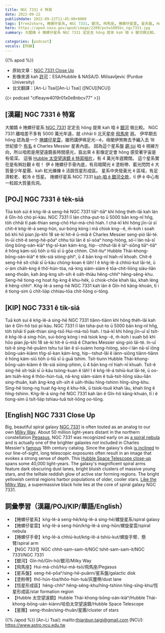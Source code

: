 ```yaml
---
title: NGC 7331 ê 特寫
date: 2022-09-22
publishdate: 2022-09-22T11:45:00+0800
tags: [free2share, 捲螺仔星系, NGC 7331, 銀河, 飛馬座, 捲螺仔星雲, 星系盤, Hubble 太空望遠鏡, 捲螺仔手骨, 塗粉帶, 恆星形成區, 超大質量烏洞, 星團]
hero: https://apod.nasa.gov/apod/image/2209/potw1805bc_ngc7331.jpg
summary: 大閣媠 ê 捲螺仔星系 NGC 7331 定定去 hŏng 提來 kah 咱 ê 銀河做比較。

categories: [podcast]
vocals: [阿綠]
---
```


{{% apod %}}

- 原始文章：[NGC 7331 Close Up](https://apod.nasa.gov/apod/ap220922.html)
- 影像來源 kah [許可](https://creativecommons.org/licenses/by/4.0/)：ESA/Hubble & NASA/D. Milisavljevic (Purdue University)
- 台文翻譯：[An-Li Tsai][An-Li Tsai] ([NCU][NCU])

{{< podcast "clfleayw4019r01x0e8nbcv77" >}}

## [漢羅] NGC 7331 ê 特寫

大閣媠 ê 捲螺仔星系 [NGC 7331][NGC 7331] 定定去 hŏng 提來 kah 咱 ê [銀河][Milky Way] 做比較。
NGC 7331 離咱差不多有 5000 萬光年遠，就 chhāi tī 北天星座 [飛馬座][Pegasus] 遐。
伊早期去 hŏng 認為是一个 [捲螺仔星雲][a spiral nebula]，雖罔講伊嘛足光--ê，毋閣伊煞無去予編入去 18 世紀彼个 [有名][famous] ê Charles Messier 星表內底。
因為這个星系盤 [趨 tùi][is inclined] 咱 ê 視線方向，所以咱若是用望遠鏡長時間感光，翕出來 ê 影像定定會 hŏng 感受著宇宙是有偌深。
這張 [Hubble 太空望遠鏡 ê 特寫相片][Hubble Space Telescope close-up]，有 4 萬光年遐爾闊。
這个星系實在是有夠壯觀 ê 啦！
伊 ê 捲螺仔手骨內底，有烏暗閘光 ê 塗粉帶、藍光閃閃 ê 大質量少年星團、kah 紅光爍爍 ê 活跳恆星形成區。
星系中央發黃光 ê 區域，有足濟較老、較冷 ê 恆星。
捲螺仔星系 NGC 7331 [kah 咱 ê 銀河仝款][Like the Milky Way]，tī 伊 ê 中心有一粒超大質量烏洞。

## [POJ] NGC 7331 ê te̍k-siá
Tōa koh súi ê kńg-lê-á seng-hē NGC 7331 tiāⁿ-tiāⁿ khì hŏng the̍h-lâi kah lán ê Gîn-hô chò pí-kàu.
NGC 7331 lī lán chha-put-to ū 5000 bān kng-nî hn̄g, to̍h chhāi tī pak-thian seng-chō Hui-má-chō hiah.
I chá-kî khì hŏng jīn-ûi sī chi̍t-ê kńg-lê-á seng-hûn, sui-bóng kóng i mā chiok kng--ê, m̄-koh i soah bô khì hō͘ pian ji̍p-khì 18 sè-kí hit-ê ū-miâ ê Charles Messier seng-pió lāi-té.
In-ūi chit-ê seng-hē-pôaⁿ chhu tùi lán ê sī-sòaⁿ hong-hiòng, só͘-í lán nā-sī iōng bōng-oán-kiàⁿ tn̂g-sî-kan kám-kng, hip--chhut-lâi ê iáⁿ-siōng tiāⁿ-tiāⁿ ē hŏng kám-siū tio̍h ú-tiū sī ū gōa chhim.
Chit-tiuⁿ Hubble Thài-khong-bōng-oán-kiàⁿ ê te̍k-siá siòng-phìⁿ, ū 4 bān kng-nî hiah-nī khoah.
Chit-ê seng-hē si̍t-chāi sī ū-kàu chòng-koan ê la̍h!
I ê kńg-lê-á chhiú-kut lāi-té, ū o͘-àm cha̍h-kng ê thô͘-hún-tòa, nâ-kng siám-siám ê tōa-chit-liōng siàu-liân seng-thoân, kah âng-kng sih-sih ê oa̍h-thiàu hêng-chhiⁿ hêng-sêng-khu.
Seng-hē tiong-ng hoat n̂g-kng ê khu-he̍k, ū chiok-chōe khah lāu, khah léng ê hêng-chhiⁿ.
Kńg-lê-á seng-hē NGC 7331 kah lán ê Gîn-hô kāng-khoán, tī i ê tiong-sim ū chi̍t-lia̍p chhiau-tōa chit-liōng o͘-tōng.


## [KIP] NGC 7331 ê ti̍k-siá
Tuā koh suí ê kńg-lê-á sing-hē NGC 7331 tiānn-tiānn khì hŏng the̍h-lâi kah lán ê Gîn-hô tsò pí-kàu.
NGC 7331 lī lán tsha-put-to ū 5000 bān kng-nî hn̄g, to̍h tshāi tī pak-thian sing-tsō Hui-má-tsō hiah.
I tsá-kî khì hŏng jīn-uî sī tsi̍t-ê kńg-lê-á sing-hûn, sui-bóng kóng i mā tsiok kng--ê, m̄-koh i suah bô khì hōo pian ji̍p-khì 18 sè-kí hit-ê ū-miâ ê Charles Messier sing-pió lāi-té.
In-uī tsit-ê sing-hē-puânn tshu tuì lán ê sī-suànn hong-hiòng, sóo-í lán nā-sī iōng bōng-uán-kiànn tn̂g-sî-kan kám-kng, hip--tshut-lâi ê iánn-siōng tiānn-tiānn ē hŏng kám-siū tio̍h ú-tiū sī ū guā tshim.
Tsit-tiunn Hubble Thài-khong-bōng-uán-kiànn ê ti̍k-siá siòng-phìnn, ū 4 bān kng-nî hiah-nī khuah.
Tsit-ê sing-hē si̍t-tsāi sī ū-kàu tsòng-kuan ê la̍h!
I ê kńg-lê-á tshiú-kut lāi-té, ū oo-àm tsa̍h-kng ê thôo-hún-tuà, nâ-kng siám-siám ê tuā-tsit-liōng siàu-liân sing-thuân, kah âng-kng sih-sih ê ua̍h-thiàu hîng-tshinn hîng-sîng-khu.
Sing-hē tiong-ng huat n̂g-kng ê khu-hi̍k, ū tsiok-tsuē khah lāu, khah líng ê hîng-tshinn.
Kńg-lê-á sing-hē NGC 7331 kah lán ê Gîn-hô kāng-khuán, tī i ê tiong-sim ū tsi̍t-lia̍p tshiau-tuā tsit-liōng oo-tōng.

## [English] NGC 7331 Close Up
Big, beautiful spiral galaxy [NGC 7331][NGC 7331] is often touted as an analog to our own [Milky Way][Milky Way].
About 50 million light-years distant in the northern constellation [Pegasus][Pegasus], NGC 7331 was recognized early on as [a spiral nebula][a spiral nebula] and is actually one of the brighter galaxies _not_ included in Charles Messier's [famous][famous] 18th century catalog.
Since the galaxy's disk [is inclined][is inclined] to our line-of-sight, long telescopic exposures often result in an image that evokes a strong sense of depth.
This [Hubble Space Telescope close-up][Hubble Space Telescope close-up] spans some 40,000 light-years.
The galaxy's magnificent spiral arms feature dark obscuring dust lanes, bright bluish clusters of massive young stars, and the telltale reddish glow of active star forming regions.
The bright yellowish central regions harbor populations of older, cooler stars.
[Like the Milky Way][Like the Milky Way], a supermassive black hole lies at the core of spiral galaxy NGC 7331.


## 詞彙學習（漢羅/POJ/KIP/華語/English）
- 【捲螺仔星系】kńg-lê-á seng-hē/kńg-lê-á sing-hē/螺旋星系/spiral galaxy
- 【捲螺仔星雲】kńg-lê-á seng-hûn/kńg-lê-á sing-hûn/螺旋星雲/spiral nebula
- 【捲螺仔手骨】kńg-lê-á chhiú-kut/kńg-lê-á tshiú-kut/螺旋手臂、懸臂/spiral arm
- 【NGC 7331】NGC chhit-sam-sam-it/NGC tshit-sam-sam-it/NGC 7331/NGC 7331
- 【銀河】Gîn-hô/Gîn-hô/銀河/Milky Way
- 【飛馬座】Hui-má-chō/Hui-má-tsō/飛馬座/Pegasus
- 【星系盤】seng-hē-pôaⁿ/sing-hē-puânn/星系盤/galactic disk
- 【塗粉帶】thô͘-hún-tòa/thôo-hún-tuà/灰塵帶/dust lane
- 【恆星形成區】hêng-chhiⁿ hêng-sêng-khu/hîng-tshinn hîng-sîng-khu/恆星形成區/star formation region
- 【Hubble 太空望遠鏡】Hubble Thài-khong-bōng-oán-kiàⁿ/Hubble Thài-khong-bōng-uán-kiànn/哈伯太空望遠鏡/Hubble Space Telescope
- 【星團】seng-thoân/sing-thuân/星團/cluster of stars


{{% /apod %}}
[An-Li Tsai]: mailto:thianbun.taigi@gmail.com
[NCU]: https://www.astro.ncu.edu.tw

[copyright]: https://apod.nasa.gov/apod/fap/lib/about_apod.html#srapply

[NGC 7331]:http://messier.seds.org/xtra/ngc/n7331.html
[Milky Way]:https://apod.nasa.gov/apod/ap080606.html
[Pegasus]:http://hawastsoc.org/deepsky/peg/index.html
[a spiral nebula]:http://www.messier.seds.org/xtra/Bios/rosse.html
[famous]:http://messier.seds.org/xtra/history/m-cat.html
[is inclined]:https://apod.nasa.gov/apod/ap040701.html
[Hubble Space Telescope close-up]:http://spacetelescope.org/images/potw1805a/
[Like the Milky Way]:https://svs.gsfc.nasa.gov/11149
